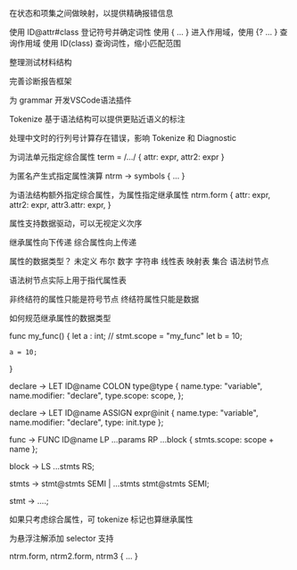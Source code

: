 在状态和项集之间做映射，以提供精确报错信息

使用 ID@attr#class 登记符号并确定词性
使用 { ... } 进入作用域，使用 {? ... } 查询作用域
使用 ID(class) 查询词性，缩小匹配范围

整理测试材料结构

完善诊断报告框架

为 grammar 开发VSCode语法插件

Tokenize 基于语法结构可以提供更贴近语义的标注

处理中文时的行列号计算存在错误，影响 Tokenize 和 Diagnostic

为词法单元指定综合属性
term = /.../ {
    attr: expr,
    attr2: expr
}

为匿名产生式指定属性演算
ntrm -> symbols { ... }

为语法结构额外指定综合属性，为属性指定继承属性
ntrm.form {
    attr: expr,
    attr2: expr,
    attr3.attr: expr,
}

属性支持数据驱动，可以无视定义次序

继承属性向下传递
综合属性向上传递

属性的数据类型？
未定义
布尔
数字
字符串
线性表
映射表
集合
语法树节点 

语法树节点实际上用于指代属性表

非终结符的属性只能是符号节点
终结符属性只能是数据

如何规范继承属性的数据类型

func my_func() {
    let a : int; // stmt.scope = "my_func"
    let b = 10; 

    a = 10;
}

declare -> LET ID@name COLON type@type {
    name.type: "variable",
    name.modifier: "declare",
    type.scope: scope,
};

declare -> LET ID@name ASSIGN expr@init {
    name.type: "variable",
    name.modifier: "declare",
    type: init.type
};

func -> FUNC ID@name LP ...params RP ...block {
    stmts.scope: scope + name
};

block -> LS ...stmts RS;

stmts -> stmt@stmts SEMI
    | ...stmts stmt@stmts SEMI;

stmt -> ....;

如果只考虑综合属性，可 tokenize 标记也算继承属性

为悬浮注解添加 selector 支持

ntrm.form, ntrm2.form, ntrm3 {
    ...
}
